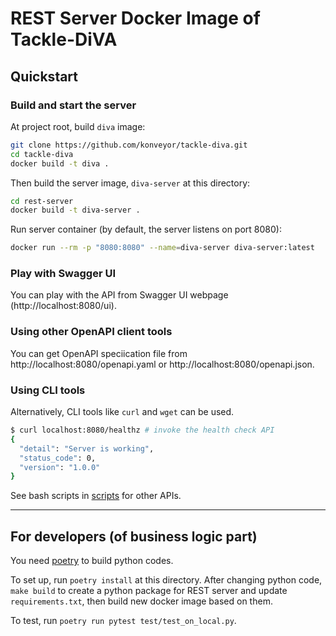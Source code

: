 # REST Server Docker Image of Tackle-DiVA

## Quickstart

### Build and start the server

At project root, build `diva` image:

```bash
git clone https://github.com/konveyor/tackle-diva.git
cd tackle-diva
docker build -t diva .
```

Then build the server image, `diva-server` at this directory:

```bash
cd rest-server
docker build -t diva-server .
```

Run server container (by default, the server listens on port 8080):

```bash
docker run --rm -p "8080:8080" --name=diva-server diva-server:latest
```

### Play with Swagger UI

You can play with the API from Swagger UI webpage (http://localhost:8080/ui).

### Using other OpenAPI client tools

You can get OpenAPI speciication file from http://localhost:8080/openapi.yaml or http://localhost:8080/openapi.json.

### Using CLI tools

Alternatively, CLI tools like `curl` and `wget` can be used.

```bash
$ curl localhost:8080/healthz # invoke the health check API
{
  "detail": "Server is working",
  "status_code": 0,
  "version": "1.0.0"
}
```

See bash scripts in [scripts](scripts) for other APIs.

----
## For developers (of business logic part)

You need [poetry](https://python-poetry.org/) to build python codes.

To set up, run `poetry install` at this directory.
After changing python code, `make build` to create a python package for REST server and update `requirements.txt`, then build new docker image based on them.

To test, run `poetry run pytest test/test_on_local.py`.
